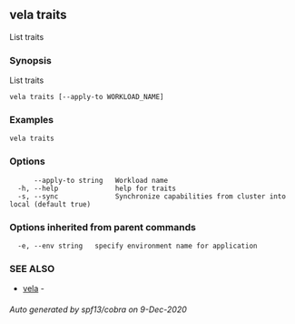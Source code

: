## vela traits

List traits

### Synopsis

List traits

```
vela traits [--apply-to WORKLOAD_NAME]
```

### Examples

```
vela traits
```

### Options

```
      --apply-to string   Workload name
  -h, --help              help for traits
  -s, --sync              Synchronize capabilities from cluster into local (default true)
```

### Options inherited from parent commands

```
  -e, --env string   specify environment name for application
```

### SEE ALSO

* [vela](vela.md)	 - 

###### Auto generated by spf13/cobra on 9-Dec-2020
